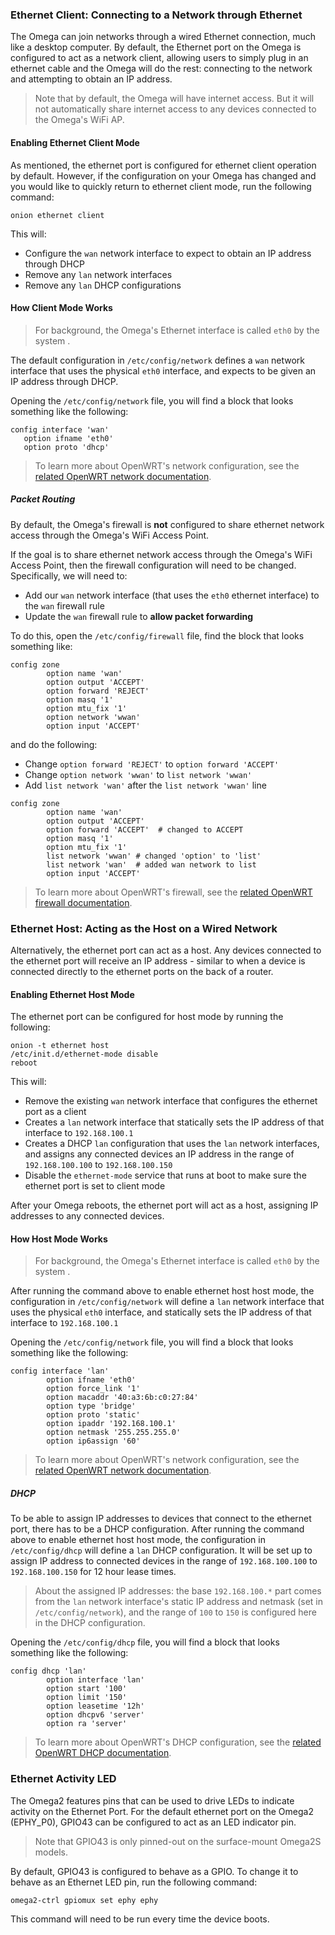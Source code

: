 ### Ethernet Client: Connecting to a Network through Ethernet

The Omega can join networks through a wired Ethernet connection, much like a desktop computer. By default, the Ethernet port on the Omega is configured to act as a network client, allowing users to simply plug in an ethernet cable and the Omega will do the rest: connecting to the network and attempting to obtain an IP address.

> Note that by default, the Omega will have internet access. But it will not automatically share internet access to any devices connected to the Omega's WiFi AP.

#### Enabling Ethernet Client Mode

As mentioned, the ethernet port is configured for ethernet client operation by default. However, if the configuration on your Omega has changed and you would like to quickly return to ethernet client mode, run the following command:

```
onion ethernet client
```

This will:

* Configure the `wan` network interface to expect to obtain an IP address through DHCP
* Remove any `lan` network interfaces 
* Remove any `lan` DHCP configurations

#### How Client Mode Works

> For background, the Omega's Ethernet interface is called `eth0` by the system .

The default configuration in `/etc/config/network` defines a `wan` network interface that uses the physical `eth0` interface, and expects to be given an IP address through DHCP.

Opening the `/etc/config/network` file, you will find a block that looks something like the following:

```
config interface 'wan'
   option ifname 'eth0'
   option proto 'dhcp'   
```

> To learn more about OpenWRT's network configuration, see the [related OpenWRT network documentation](https://openwrt.org/docs/guide-user/base-system/basic-networking).


##### Packet Routing

By default, the Omega's firewall is **not** configured to share ethernet network access through the Omega's WiFi Access Point. 

If the goal is to share ethernet network access through the Omega's WiFi Access Point, then the firewall configuration will need to be changed. Specifically, we will need to:

* Add our `wan` network interface (that uses the `eth0` ethernet interface) to the `wan` firewall rule
* Update the `wan` firewall rule to **allow packet forwarding**


To do this, open the `/etc/config/firewall` file, find the block that looks something like:

```
config zone
        option name 'wan'
        option output 'ACCEPT'
        option forward 'REJECT'
        option masq '1'
        option mtu_fix '1'
        option network 'wwan'
        option input 'ACCEPT'
```

and do the following:

* Change `option forward 'REJECT'` to `option forward 'ACCEPT'`
* Change `option network 'wwan'` to `list network 'wwan'`
* Add `list network 'wan'` after the `list network 'wwan'` line

```
config zone
        option name 'wan'
        option output 'ACCEPT'
        option forward 'ACCEPT'  # changed to ACCEPT
        option masq '1'
        option mtu_fix '1'
        list network 'wwan' # changed 'option' to 'list'
        list network 'wan'  # added wan network to list
        option input 'ACCEPT'
```

> To learn more about OpenWRT's firewall, see the [related OpenWRT firewall documentation](https://openwrt.org/docs/guide-user/firewall/firewall_configuration).


### Ethernet Host: Acting as the Host on a Wired Network

Alternatively, the ethernet port can act as a host. Any devices connected to the ethernet port will receive an IP address - similar to when a device is connected directly to the ethernet ports on the back of a router.

#### Enabling Ethernet Host Mode

The ethernet port can be configured for host mode by running the following:

```
onion -t ethernet host
/etc/init.d/ethernet-mode disable
reboot
```

This will:

* Remove the existing `wan` network interface that configures the ethernet port as a client
* Creates a `lan` network interface that statically sets the IP address of that interface to `192.168.100.1`
* Creates a DHCP `lan` configuration that uses the `lan` network interfaces, and assigns any connected devices an IP address in the range of `192.168.100.100` to `192.168.100.150`
* Disable the `ethernet-mode` service that runs at boot to make sure the ethernet port is set to client mode

After your Omega reboots, the ethernet port will act as a host, assigning IP addresses to any connected devices.

#### How Host Mode Works

> For background, the Omega's Ethernet interface is called `eth0` by the system .

After running the command above to enable ethernet host host mode, the configuration in `/etc/config/network` will define a `lan` network interface that uses the physical `eth0` interface, and statically sets the IP address of that interface to `192.168.100.1`

Opening the `/etc/config/network` file, you will find a block that looks something like the following:

```
config interface 'lan'
        option ifname 'eth0'
        option force_link '1'
        option macaddr '40:a3:6b:c0:27:84'
        option type 'bridge'
        option proto 'static'
        option ipaddr '192.168.100.1'
        option netmask '255.255.255.0'
        option ip6assign '60'
```

> To learn more about OpenWRT's network configuration, see the [related OpenWRT network documentation](https://openwrt.org/docs/guide-user/base-system/basic-networking).


##### DHCP 

To be able to assign IP addresses to devices that connect to the ethernet port, there has to be a DHCP configuration. After running the command above to enable ethernet host host mode, the configuration in `/etc/config/dhcp` will define a `lan` DHCP configuration. It will be set up to assign IP address to connected devices in the range of `192.168.100.100` to `192.168.100.150` for 12 hour lease times.

> About the assigned IP addresses: the base `192.168.100.*` part comes from the `lan` network interface's static IP address and netmask (set in `/etc/config/network`), and the range of `100` to `150` is configured here in the DHCP configuration.

Opening the `/etc/config/dhcp` file, you will find a block that looks something like the following:

```
config dhcp 'lan'
        option interface 'lan'
        option start '100'
        option limit '150'
        option leasetime '12h'
        option dhcpv6 'server'
        option ra 'server'
```

> To learn more about OpenWRT's DHCP configuration, see the [related OpenWRT DHCP documentation](https://openwrt.org/docs/guide-user/base-system/dhcp).

### Ethernet Activity LED

The Omega2 features pins that can be used to drive LEDs to indicate activity on the Ethernet Port. For the default ethernet port on the Omega2 (EPHY_P0), GPIO43 can be configured to act as an LED indicator pin.

> Note that GPIO43 is only pinned-out on the surface-mount Omega2S models.

By default, GPIO43 is configured to behave as a GPIO. To change it to behave as an Ethernet LED pin, run the following command:

```
omega2-ctrl gpiomux set ephy ephy 
```

This command will need to be run every time the device boots. 

